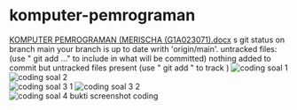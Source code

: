 # komputer-pemrograman # 
[KOMPUTER PEMROGRAMAN (MERISCHA (G1A023071).docx](https://github.com/merischahutauruk/komputer-pemrograman/files/13253383/KOMPUTER.PEMROGRAMAN.MERISCHA.G1A023071.docx)
s git status 
on branch main 
your branch is up to date writh 'origin/main'.
untracked files:
    (use " git add <file> ..." to include in what will be committed) 
    nothing added to commit but untracked files present (use " git add " to track )
   ![coding soal 1 ](https://github.com/merischahutauruk/komputer-pemrograman/assets/147306558/11d91345-94ef-48fc-842c-11b74c15698f)      
   ![coding soal 2 ](https://github.com/merischahutauruk/komputer-pemrograman/assets/147306558/8952033b-6eb9-44f6-988b-125fa4d5eb1e)   
   ![coding soal 3 1 ](https://github.com/merischahutauruk/komputer-pemrograman/assets/147306558/834a85be-5497-474d-bf88-d08c857bc265)
   ![coding soal 3 2 ](https://github.com/merischahutauruk/komputer-pemrograman/assets/147306558/00517a85-690c-4866-acc1-5b89878e6af8)   
   ![coding soal 4 ](https://github.com/merischahutauruk/komputer-pemrograman/assets/147306558/766c0955-0d99-4303-8e49-aa70a90b54c7)
   bukti screenshot coding 
